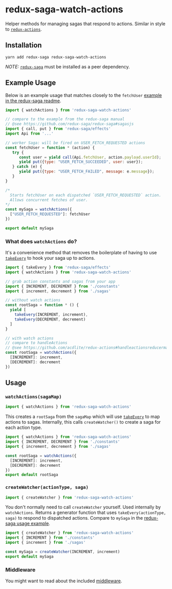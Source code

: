 # redux-saga-watch-actions
Helper methods for managing sagas that respond to actions. Similar in style to [`redux-actions`](https://github.com/acdlite/redux-actions).

## Installation

```
yarn add redux-saga redux-saga-watch-actions
```

*NOTE:* [`redux-saga`](https://github.com/redux-saga/redux-saga) must be installed as a peer dependency.

## Example Usage

Below is an example usage that matches closely to the `fetchUser` [example in the redux-saga readme](https://github.com/redux-saga/redux-saga#sagasjs).

```js
import { watchActions } from 'redux-saga-watch-actions'

// compare to the example from the redux-saga manual
// @see https://github.com/redux-saga/redux-saga#sagasjs
import { call, put } from 'redux-saga/effects'
import Api from '...'

// worker Saga: will be fired on USER_FETCH_REQUESTED actions
const fetchUser = function * (action) {
   try {
      const user = yield call(Api.fetchUser, action.payload.userId);
      yield put({type: "USER_FETCH_SUCCEEDED", user: user});
   } catch (e) {
      yield put({type: "USER_FETCH_FAILED", message: e.message});
   }
}

/*
  Starts fetchUser on each dispatched `USER_FETCH_REQUESTED` action.
  Allows concurrent fetches of user.
*/
const mySaga = watchActions({
  ["USER_FETCH_REQUESTED"]: fetchUser
})

export default mySaga
```

### What does `watchActions` do?
It's a convenience method that removes the boilerplate of having to use [`takeEvery`](https://redux-saga.github.io/redux-saga/docs/api/index.html#takeeverypattern-saga-args) to hook your saga up to actions.

```js
import { takeEvery } from 'redux-saga/effects'
import { watchActions } from 'redux-saga-watch-actions'

// grab action constants and sagas from your app
import { INCREMENT, DECREMENT } from './constants'
import { increment, decrement } from './sagas'

// without watch actions
const rootSaga = function * () {
  yield [
    takeEvery(INCREMENT, increment),
    takeEvery(DECREMENT, decrement)
  ]
}

// with watch actions
// compare to handleActions
// @see https://github.com/acdlite/redux-actions#handleactionsreducermap-defaultstate
const rootSaga = watchActions({
  [INCREMENT]: increment,
  [DECREMENT]: decrement
})
```

## Usage
### `watchActions(sagaMap)`

```js
import { watchActions } from 'redux-saga-watch-actions'
```

This creates a `rootSaga` from the `sagaMap` which will use [`takeEvery`](https://redux-saga.github.io/redux-saga/docs/api/index.html#takeeverypattern-saga-args) to map actions to sagas. Internally, this calls `createWatcher()` to create a saga for each action type.

```js
import { watchActions } from 'redux-saga-watch-actions'
import { INCREMENT, DECREMENT } from './constants'
import { increment, decrement } from './sagas'

const rootSaga = watchActions({
  [INCREMENT]: increment,
  [DECREMENT]: decrement
})
export default rootSaga
```

### `createWatcher(actionType, saga)`

```js
import { createWatcher } from 'redux-saga-watch-actions'
```

You don't normally need to call `createWatcher` yourself. Used internally by `watchActions`. Returns a generator function that uses `takeEvery(actionType, saga)` to respond to dispatched actions. Compare to `mySaga` in the [redux-saga usage example](https://github.com/redux-saga/redux-saga#sagasjs).

```js
import { createWatcher } from 'redux-saga-watch-actions'
import { INCREMENT } from './constants'
import { increment } from './sagas'

const mySaga = createWatcher(INCREMENT, increment)
export default mySaga
```

### Middleware
You might want to read about the included [middleware](./blob/master/docs/middleware/README.md).
